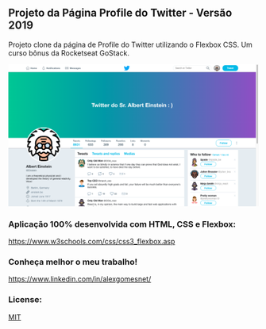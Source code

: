 ## Projeto da Página Profile do Twitter - Versão 2019

Projeto clone da página de Profile do Twitter utilizando o Flexbox CSS. Um curso bônus da Rocketseat GoStack.

<p align="center">
  <img src="images/view-full-page-project.png" alt="View Template - Twitter com CSS Flexbox" width="1280">
</p>

### Aplicação 100% desenvolvida com HTML, CSS e Flexbox:

  https://www.w3schools.com/css/css3_flexbox.asp

### Conheça melhor o meu trabalho!

  https://www.linkedin.com/in/alexgomesnet/

### License:

  [MIT](LICENSE)